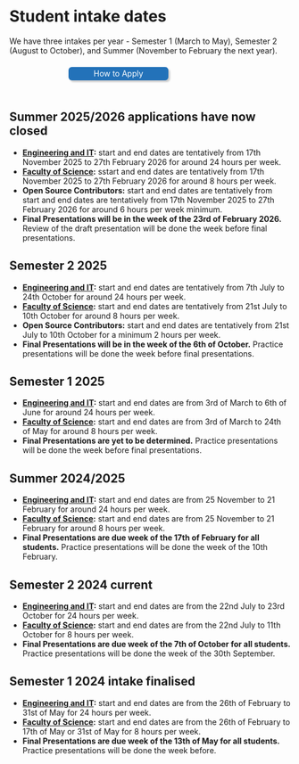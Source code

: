 # Student intake dates

We have three intakes per year - Semester 1 (March to May), Semester 2 (August to October), and Summer (November to February the next year). 

<a href="how-to-apply" 
   style="color: white; background-color: #2372b9; margin: 0.5em; padding: 0.25em 1em; border-radius: 6px; box-shadow: 3px 3px 3px rgba(0,0,0,0.2); text-decoration: none; float: left; width: 30%; margin-left: 21%; margin-bottom: 24px; text-align: center;">
   How to Apply
</a>
<div style="clear:both"></div>

## Summer 2025/2026 applications have now closed


- **[Engineering and IT](https://eng.unimelb.edu.au/industry/students/internships#key-dates):** start and end dates are tentatively from 17th November 2025 to 27th February 2026 for around 24 hours per week.
- **[Faculty of Science](https://science.unimelb.edu.au/engage/industry/internships#key-dates):** sstart and end dates are tentatively from 17th November 2025 to 27th February 2026 for around 8 hours per week.
- **Open Source Contributors:** start and end dates are tentatively from start and end dates are tentatively from 17th November 2025 to 27th February 2026 for around 6 hours per week minimum.
- **Final Presentations will be in the week of the 23rd of February 2026.** Review of the draft presentation will be done the week before final presentations.


## Semester 2 2025 

- **[Engineering and IT](https://eng.unimelb.edu.au/industry/students/internships#key-dates):** start and end dates are tentatively from 7th July to 24th October for around 24 hours per week.
- **[Faculty of Science](https://science.unimelb.edu.au/engage/industry/internships#key-dates):** start and end dates are tentatively from 21st July to 10th October for around 8 hours per week.
- **Open Source Contributors:** start and end dates are tentatively from 21st July to 10th October for a minimum 2 hours per week.
- **Final Presentations will be in the week of the 6th of October.** Practice presentations will be done the week before final presentations.


## Semester 1 2025 

- **[Engineering and IT](https://eng.unimelb.edu.au/industry/students/internships#key-dates):** start and end dates are from 3rd of March to 6th of June for around 24 hours per week.
- **[Faculty of Science](https://science.unimelb.edu.au/engage/industry/internships#key-dates):** start and end dates are from 3rd of March to 24th of May for around 8 hours per week.
- **Final Presentations are yet to be determined.** Practice presentations will be done the week before final presentations.

## Summer 2024/2025 

- **[Engineering and IT](https://eng.unimelb.edu.au/industry/students/internships#key-dates):** start and end dates are from 25 November to 21 February for around 24 hours per week.
- **[Faculty of Science](https://science.unimelb.edu.au/engage/industry/internships#key-dates):** start and end dates are from 25 November to 21 February for around 8 hours per week.
- **Final Presentations are due week of the 17th of February for all students.** Practice presentations will be done the week of the 10th February.

## Semester 2 2024 current

- **[Engineering and IT](https://eng.unimelb.edu.au/industry/students/internships#key-dates):** start and end dates are from the 22nd July to 23rd October for 24 hours per week.
- **[Faculty of Science](https://science.unimelb.edu.au/engage/industry/internships#key-dates):** start and end dates are from the 22nd July to 11th October for 8 hours per week.
- **Final Presentations are due week of the 7th of October for all students.** Practice presentations will be done the week of the 30th September.


## Semester 1 2024 intake finalised

- **[Engineering and IT](https://eng.unimelb.edu.au/industry/students/internships#key-dates):** start and end dates are from the 26th of February to 31st of May for 24 hours per week.
- **[Faculty of Science](https://science.unimelb.edu.au/engage/industry/internships#key-dates):** start and end dates are from the 26th of February to 17th of May or 31st of May for 8 hours per week.
- **Final Presentations are due week of the 13th of May for all students.** Practice presentations will be done the week before.

